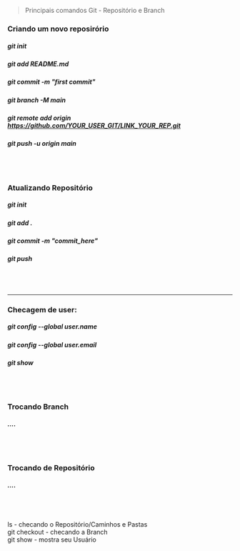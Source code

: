 > Principais comandos Git - Repositório e Branch

### Criando um novo reposirório 
<!-- #### echo "# DSA-CoursePy" >> README.md -->
#####    git init
#####    git add README.md   
#####    git commit -m "first commit"
#####    git branch -M main
#####    git remote add origin https://github.com/YOUR_USER_GIT/LINK_YOUR_REP.git
#####    git push -u origin main
</br></br> 

### Atualizando Repositório 
#####    git init
#####    git add . 
#####    git commit -m "commit_here"
#####    git push
</br></br> 

____________________________________________________ 
### Checagem de user:
##### git config --global user.name
##### git config --global user.email


##### git show
</br></br> 

<!-- user now: AnaluArcanjo -->

### Trocando Branch
##### ....
</br></br> 

### Trocando de Repositório
##### ....
</br></br> 

ls               -   checando o Repositório/Caminhos e Pastas </br>
git checkout     -   checando a Branch </br>
git show         -   mostra seu Usuário </br>
